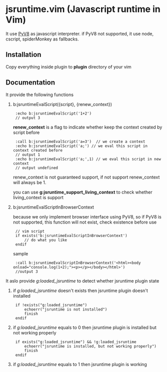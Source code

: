 jsruntime.vim (Javascript runtime in Vim)
=============

It use [PyV8](http://code.google.com/p/pyv8/) as javascript interpreter. if PyV8 not supported, it use node, cscript, spiderMonkey as fallbacks. 

Installation
-------------

Copy everything inside plugin to __plugin__ directory of your vim

Documentation
-------------

It provide the following functions

1. b:jsruntimeEvalScript({script}, {renew_context})

        :echo b:jsruntimeEvalScript('1+2')
        // output 3
    
    __renew\_context__ is a flag to indicate whether keep the context created by script before
        
        :call b:jsruntimeEvalScript('a=3')  // we create a context
        :echo b:jsruntimeEvalScript('a;') // we eval this script in context created before
        // output 1
        :echo b:jsruntimeEvalScript('a;',1) // we eval this script in new context
        // output undefined
   
    renew\_context is not guaranteed support, if not support renew\_context will always be 1.
    
    you can use __g:jsruntime_support_living_context__ to check whether living_context is support

2. b:jsruntimeEvalScriptInBrowserContext
    
    because we only implement browser interface using PyV8, so if PyV8 is not supported, this function will not exist, check existence before use
        
        // vim script
        if exists('b:jsruntimeEvalScriptInBrowserContext')
            // do what you like
        endif

    sample
    
        :call b:jsruntimeEvalScriptInBrowserContext('<html><body onload="console.log(1+2);"><p></p></body></html>')
        //output 3

It aslo provide *g:loaded_jsruntime* to detect whether jsruntime plugin state

1. if *g:loaded_jsruntime* doesn't exists then jsruntime plugin doesn't installed

        if !exists("g:loaded_jsruntime")
            echoerr("jsruntime is not installed")
            finish
        endif

2. if *g:loaded_jsruntime* equals to 0 then jsruntime plugin is installed but not working properly

        if exists("g:loaded_jsruntime") && !g:loaded_jsruntime
            echoerr("jsruntime is installed, but not working properly")
            finish
        endif

3. if *g:loaded_jsruntime* equals to 1 then jsruntime plugin is working
